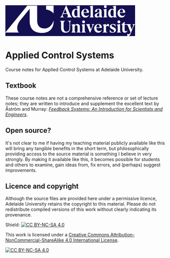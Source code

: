 <img src="figures/aulogo-inverse.svg" />

# Applied Control Systems

Course notes for Applied Control Systems at Adelaide University.

## Textbook

These course notes are not a comprehensive reference or set of lecture notes;
they are written to introduce and supplement the excellent text by Åström and Murray:
*[Feedback Systems: An Introduction for Scientists and Engineers](https://fbswiki.org/wiki/index.php/Feedback_Systems:_An_Introduction_for_Scientists_and_Engineers)*.

## Open source?

It's not clear to me if having my teaching material publicly available like this will bring any tangible benefits in the short term, but philosophically providing access to the source material is something I believe in very strongly.
By making it available like this, it becomes possible for students and others to examine, gain ideas from, fix errors, and (perhaps) suggest improvements.

## Licence and copyright

Although the source files are provided here under a permissive licence, Adelaide University retains the copyright to this material.
Please do not redistribute compiled versions of this work without clearly indicating its provenance.

Shield: [![CC BY-NC-SA 4.0][cc-by-nc-sa-shield]][cc-by-nc-sa]

This work is licensed under a
[Creative Commons Attribution-NonCommercial-ShareAlike 4.0 International License][cc-by-nc-sa].

[![CC BY-NC-SA 4.0][cc-by-nc-sa-image]][cc-by-nc-sa]

[cc-by-nc-sa]: http://creativecommons.org/licenses/by-nc-sa/4.0/
[cc-by-nc-sa-image]: https://licensebuttons.net/l/by-nc-sa/4.0/88x31.png
[cc-by-nc-sa-shield]: https://img.shields.io/badge/License-CC%20BY--NC--SA%204.0-lightgrey.svg
